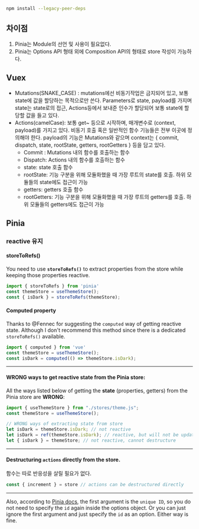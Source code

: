 ```bash
npm install --legacy-peer-deps
```

## 차이점
1. Pinia는 Module의 선언 및 사용이 필요없다.
2. Pinia는 Options API 형태 외에 Composition API의 형태로 store 작성이 가능하다.



## Vuex

- Mutations(SNAKE_CASE) : mutations에선 비동기작업은 금지되어 있고, 보통 state에 값을 할당하는 목적으로만 쓴다. Parameters로 state, payload를 가지며 state는 state로의 접근, Actions등에서 보내준 인수가 할당되어 보통 state에 할당할 값을 들고 있다.
- Actions(camelCase): 보통 get~ 등으로 시작하며, 매개변수로 (context, payload)를 가지고 있다. 비동기 호출 혹은 일반적인 함수 기능들은 전부 이곳에 정의해야 한다. payload의 기능은 Mutations와 같으며 context는 { commit, dispatch, state, rootState, getters, rootGetters } 등을 담고 있다.
  - Commit : Mutations 내의 함수를 호출하는 함수
  - Dispatch: Actions 내의 함수를 호출하는 함수
  - state: state 호출 함수
  - rootState: 기능 구분을 위해 모듈화했을 때 가장 루트의 state를 호출. 하위 모듈들의 state에도 접근이 가능
  - getters: getters 호출 함수
  - rootGetters:  기능 구분을 위해 모듈화했을 때 가장 루트의 getters를 호출. 하위 모듈들의 getters에도 접근이 가능



## Pinia

### reactive 유지

#### storeToRefs()

You need to use **`storeToRefs()`** to extract properties from the store while keeping those properties reactive.

```js
import { storeToRefs } from 'pinia'
const themeStore = useThemeStore();
const { isDark } = storeToRefs(themeStore);
```

#### Computed property

Thanks to @Fennec for suggesting the `computed` way of getting reactive state. Although I don't recommend this method since there is a dedicated `storeToRefs()` available.

```js
import { computed } from 'vue'
const themeStore = useThemeStore();
const isDark = computed(() => themeStore.isDark);
```

------

#### WRONG ways to get reactive state from the Pinia store:

All the ways listed below of getting the **state** (properties, getters) from the Pinia store are **WRONG**:

```js
import { useThemeStore } from "./stores/theme.js";
const themeStore = useThemeStore();

// WRONG ways of extracting state from store
let isDark = themeStore.isDark; // not reactive
let isDark = ref(themeStore.isDark); // reactive, but will not be updated with the store
let { isDark } = themeStore; // not reactive, cannot destructure
```

------

#### Destructuring `actions` directly from the store.

함수는 따로 반응성을 살릴 필요가 없다.

```js
const { increment } = store // actions can be destructured directly
```

------

Also, according to [Pinia docs](https://pinia.vuejs.org/core-concepts/), the first argument is the `unique ID`, so you do not need to specify the `id` again inside the options object. Or you can just ignore the first argument and just specify the `id` as an option. Either way is fine.